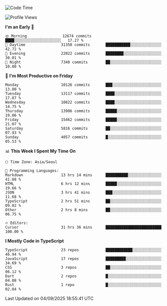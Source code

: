 <!--START_SECTION:waka-->
![Code Time](http://img.shields.io/badge/Code%20Time-8%2C250%20hrs%205%20mins-blue)

![Profile Views](http://img.shields.io/badge/Profile%20Views-0-blue)

**I'm an Early 🐤** 

```text
🌞 Morning                12674 commits       ████░░░░░░░░░░░░░░░░░░░░░   17.27 % 
🌆 Daytime                31350 commits       ███████████░░░░░░░░░░░░░░   42.72 % 
🌃 Evening                22022 commits       ████████░░░░░░░░░░░░░░░░░   30.01 % 
🌙 Night                  7340 commits        ██░░░░░░░░░░░░░░░░░░░░░░░   10.00 % 
```
📅 **I'm Most Productive on Friday** 

```text
Monday                   10126 commits       ███░░░░░░░░░░░░░░░░░░░░░░   13.80 % 
Tuesday                  13117 commits       ████░░░░░░░░░░░░░░░░░░░░░   17.87 % 
Wednesday                10822 commits       ████░░░░░░░░░░░░░░░░░░░░░   14.75 % 
Thursday                 13986 commits       █████░░░░░░░░░░░░░░░░░░░░   19.06 % 
Friday                   15462 commits       █████░░░░░░░░░░░░░░░░░░░░   21.07 % 
Saturday                 5816 commits        ██░░░░░░░░░░░░░░░░░░░░░░░   07.93 % 
Sunday                   4057 commits        █░░░░░░░░░░░░░░░░░░░░░░░░   05.53 % 
```


📊 **This Week I Spent My Time On** 

```text
🕑︎ Time Zone: Asia/Seoul

💬 Programming Languages: 
Markdown                 13 hrs 14 mins      ██████████░░░░░░░░░░░░░░░   41.88 % 
HTML                     6 hrs 12 mins       █████░░░░░░░░░░░░░░░░░░░░   19.66 % 
JSON                     3 hrs 41 mins       ███░░░░░░░░░░░░░░░░░░░░░░   11.68 % 
TypeScript               2 hrs 51 mins       ██░░░░░░░░░░░░░░░░░░░░░░░   09.02 % 
Other                    2 hrs 8 mins        ██░░░░░░░░░░░░░░░░░░░░░░░   06.75 % 

🔥 Editors: 
Cursor                   31 hrs 36 mins      █████████████████████████   100.00 % 
```

**I Mostly Code in TypeScript** 

```text
TypeScript               23 repos            ████████████░░░░░░░░░░░░░   46.94 % 
JavaScript               17 repos            █████████░░░░░░░░░░░░░░░░   34.69 % 
CSS                      3 repos             ██░░░░░░░░░░░░░░░░░░░░░░░   06.12 % 
Dart                     2 repos             █░░░░░░░░░░░░░░░░░░░░░░░░   04.08 % 
Rust                     1 repo              █░░░░░░░░░░░░░░░░░░░░░░░░   02.04 % 
```




 Last Updated on 04/09/2025 18:55:41 UTC
<!--END_SECTION:waka-->
